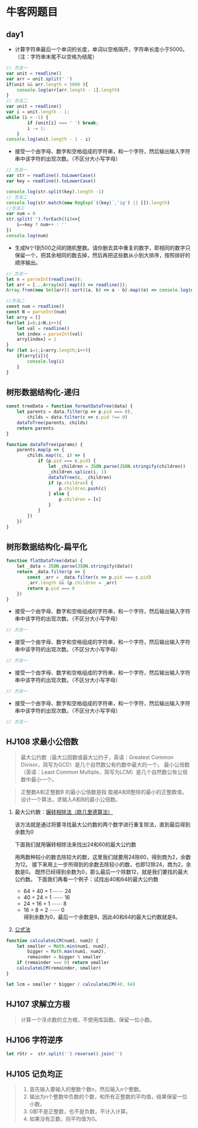 
# 牛客网题目

## day1

- 计算字符串最后一个单词的长度，单词以空格隔开，字符串长度小于5000。（注：字符串末尾不以空格为结尾）

```JavaScript
// 方法一
var unit = readline()
var arr = unit.split(' ')
if(unit && arr.length < 5000 ){
    console.log(arr[arr.length - 1].length)
}
// 方法二
var unit = readline()
var i = unit.length - 1;
while (i > -1) {
        if (unit[i] === ' ') break;
        i -= 1;
    }
console.log(unit.length - 1 - i)
```

- 接受一个由字母、数字和空格组成的字符串，和一个字符，然后输出输入字符串中该字符的出现次数。（不区分大小写字母）

```JavaScript
// 方法一
var str = readline().toLowerCase()
var key = readline().toLowerCase() 

console.log(str.split(key).length -1)
// 方法二
console.log(str.match(new RegExp(`${key}`,'ig') || []).length)
//方法三
var num = 0
str.split('').forEach((i)=>{
    i==key ? num++ : ''
})
console.log(num)
```

- 生成N个1到500之间的随机整数。请你删去其中重复的数字，即相同的数字只保留一个，把其余相同的数去掉，然后再把这些数从小到大排序，按照排好的顺序输出。

```JavaScript
// 方法一
let n = parseInt(readline());
let arr = [...Array(n)].map(() => readline());
Array.from(new Set(arr)).sort((a, b) => a - b).map((e) => console.log(e));

//方法二
const num = readline()
const N = parseInt(num)
let arry = []
for(let i=0;i<N;i++){
    let val = readline()
    let index = parseInt(val)
    arry[index] = 1
}
for (let i=1;i<arry.length;i++){
    if(arry[i]){
        console.log(i)
    }
}

```

## 树形数据结构化-递归

```JavaScript
const treeData = function formatDataTree(data) {
    let parents = data.filter(p => p.pid === 0),
        childs = data.filter(c => c.pid !== 0)
    dataToTree(parents, childs)
    return parents
}

function dataToTree(params) {
    parents.map(p => {
        childs.map((c, i) => {
            if (p.pid === c.pid) {
                let _children = JSON.parse(JSON.stringify(children))
                _children.splice(i, 1)
                dataToTree(c, _children)
                if (p.children) {
                    p.children.push(c)
                } else {
                    p.children = [c]
                }
            }
        })
    })
}
```

## 树形数据结构化-扁平化

```JavaScript
function flatDataTree(data) {
    let _data = JSON.parse(JSON.stringify(data))
    return _data.filter(p => {
        const _arr = _data.filter(c => p.pid === c.pid)
        _arr.length && (p.children = _arr)
        return p.pid === 0
    })
}
```

- 接受一个由字母、数字和空格组成的字符串，和一个字符，然后输出输入字符串中该字符的出现次数。（不区分大小写字母）

```JavaScript
// 方法一

```

- 接受一个由字母、数字和空格组成的字符串，和一个字符，然后输出输入字符串中该字符的出现次数。（不区分大小写字母）

```JavaScript
// 方法一

```

- 接受一个由字母、数字和空格组成的字符串，和一个字符，然后输出输入字符串中该字符的出现次数。（不区分大小写字母）

```JavaScript
// 方法一

```

- 接受一个由字母、数字和空格组成的字符串，和一个字符，然后输出输入字符串中该字符的出现次数。（不区分大小写字母）

```JavaScript
// 方法一

```

## HJ108 求最小公倍数

> 最大公约数（最大公因数或最大公约子，英语：Greatest Common Divisor，简写为GCD）是几个自然数公有约数中最大的一个。
> 最小公倍数（英语：Least Common Multiple，简写为LCM）是几个自然数公有公倍数中最小一个。

> 正整数A和正整数B 的最小公倍数是指 能被A和B整除的最小的正整数值，设计一个算法，求输入A和B的最小公倍数。

1. 最大公约数：[辗转相除法（欧几里德算法）](https://www.idomaths.com/zh-Hant/hcflcm.php#euclid)

    该方法就是通过将要寻找最大公约数的两个数字进行重复除法，直到最后得到余数为0

    下面我们就用辗转相除法来找出24和60的最大公约数

    用两数种较小的数去除较大的数，这里我们就要用24除60，得到商为2，余数为12。
    接下来用上一步所得到的余数去除较小的数，也即12除24，商为2，余数是0。
    既然已经得到余数为0，那么最后一个除数12，就是我们要找的最大公约数。
    下面我们再看一个例子：试找出40和64的最大公约数

    - 64 ÷ 40 = 1 ⋯⋯ 24
    - 40 ÷ 24 = 1 ⋯⋯ 16
    - 24 ÷ 16 = 1 ⋯⋯ 8
    - 16 ÷ 8 = 2 ⋯⋯ 0  
    得到余数为0，最后一个余数是8，因此40和64的最大公约数就是8。

2. [公式法](https://www.idomaths.com/zh-Hant/hcflcm.php#formula)

```js
function calculateLCM(num1, num2) {
    let smaller = Math.min(num1, num2),
        bigger = Math.max(num1, num2),
        remainder = bigger % smaller
    if (remainder === 0) return smaller
    calculateLCM(remainder, smaller)
}

let lcm = smaller * bigger / calculateLCM(40, 64)

```

## HJ107 求解立方根

>计算一个浮点数的立方根，不使用库函数。保留一位小数。

## HJ106 字符逆序

```js
let rStr =  str.split('').reverse().join('')
```

## HJ105 记负均正

> 1. 首先输入要输入的整数个数n，然后输入n个整数。
> 2. 输出为n个整数中负数的个数，和所有正整数的平均值，结果保留一位小数。
> 3. 0即不是正整数，也不是负数，不计入计算。
> 4. 如果没有正数，则平均值为0。
